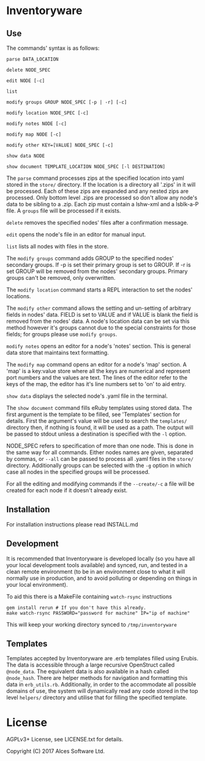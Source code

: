 # Inventoryware

## Use

The commands' syntax is as follows:
```
parse DATA_LOCATION

delete NODE_SPEC

edit NODE [-c]

list

modify groups GROUP NODE_SPEC [-p | -r] [-c]

modify location NODE_SPEC [-c]

modify notes NODE [-c]

modify map NODE [-c]

modify other KEY=[VALUE] NODE_SPEC [-c]

show data NODE

show document TEMPLATE_LOCATION NODE_SPEC [-l DESTINATION]

```

The `parse` command processes zips at the specified location into yaml stored in the `store/`
directory.
If the location is a directory all '.zips' in it will be processed. Each of these zips are expanded
and any nested zips are processed. Only bottom level .zips are processed so don't allow any node's
data to be sibling to a .zip. Each zip must contain a lshw-xml and a lsblk-a-P file. A `groups`
file will be processed if it exists.

`delete` removes the specified nodes' files after a confirmation message.

`edit` opens the node's file in an editor for manual input.

`list` lists all nodes with files in the store.

The `modify groups` command adds GROUP to the specified nodes' secondary groups. If -p is set their
primary group is set to GROUP. If -r is set GROUP will be removed from the nodes' secondary groups.
Primary groups can't be removed, only overwritten.

The `modify location` command starts a REPL interaction to set the nodes' locations.

The `modify other` command allows the setting and un-setting of arbitrary fields in nodes' data.
FIELD is set to VALUE and if VALUE is blank the field is removed from the nodes' data.
A node's location data can be set via this method however it's groups cannot due to the special
constraints for those fields; for groups please use `modify groups`.

`modify notes` opens an editor for a node's 'notes' section. This is general data store that maintains text
formatting.

The `modify map` command opens an editor for a node's 'map' section. A 'map' is a key:value store where all
the keys are numerical and represent port numbers and the values are text. The lines of the editor refer to
the keys of the map, the editor has it's line numbers set to 'on' to aid entry.

`show data` displays the selected node's .yaml file in the terminal.

The `show document` command fills eRuby templates using stored data. The first argument is the template to
be filled, see 'Templates' section for details. First the argument's value will be used to search the
`templates/` directory then, if nothing is found, it will be used as a path. The output will be passed to stdout
unless a destination is specified with the `-l` option.

NODE_SPEC refers to specification of more than one node. This is done in the same way for all commands. Either
nodes names are given, separated by commas, or `--all` can be passed to process all .yaml files in the `store/`
directory. Additionally groups can be selected with the `-g` option in which case all nodes in the specified
groups will be processed.

For all the editing and modifying commands if the `--create/-c` a file will be created for each node if it
doesn't already exist.

## Installation

For installation instructions please read INSTALL.md

## Development

It is recommended that Inventoryware is developed locally (so you have all your local
development tools available) and synced, run, and tested in a clean remote environment (to
be in an environment close to what it will normally use in production, and to avoid polluting
or depending on things in your local environment).

To aid this there is a MakeFile containing `watch-rsync` instructions
```
gem install rerun # If you don't have this already.
make watch-rsync PASSWORD="password for machine" IP="ip of machine"
```
This will keep your working directory synced to `/tmp/inventoryware`

## Templates

Templates accepted by Inventoryware are .erb templates filled using Erubis. The data is accessible through
a large recursive OpenStruct called `@node_data`. The equivalent data is also available in a hash called
`@node_hash`. There are helper methods for navigation and formatting this data in `erb_utils.rb`. Additionally,
in order to the accommodate all possible domains of use, the system will dynamically read any code stored in
the top level `helpers/` directory and utilise that for filling the specified template.

# License

AGPLv3+ License, see LICENSE.txt for details.

Copyright (C) 2017 Alces Software Ltd.
